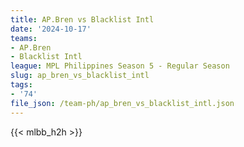 ```yaml
---
title: AP.Bren vs Blacklist Intl
date: '2024-10-17'
teams:
- AP.Bren
- Blacklist Intl
league: MPL Philippines Season 5 - Regular Season
slug: ap_bren_vs_blacklist_intl
tags:
- '74'
file_json: /team-ph/ap_bren_vs_blacklist_intl.json
---
```


{{< mlbb_h2h >}}
